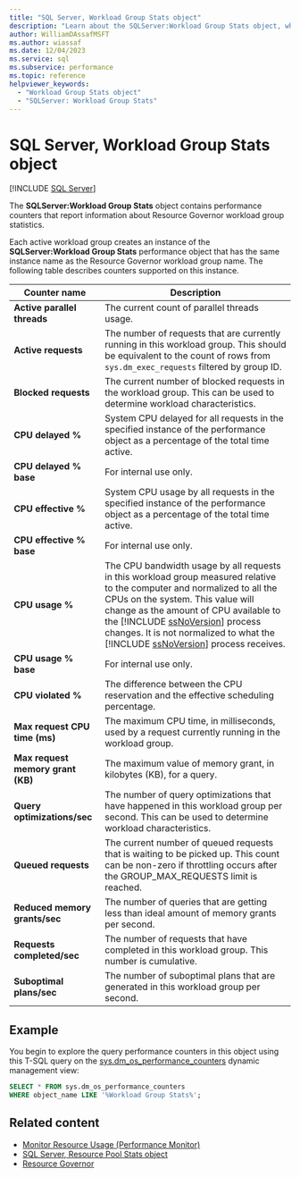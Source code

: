 ```yaml
---
title: "SQL Server, Workload Group Stats object"
description: "Learn about the SQLServer:Workload Group Stats object, which contains performance counters that report about Resource Governor workload group statistics."
author: WilliamDAssafMSFT
ms.author: wiassaf
ms.date: 12/04/2023
ms.service: sql
ms.subservice: performance
ms.topic: reference
helpviewer_keywords:
  - "Workload Group Stats object"
  - "SQLServer: Workload Group Stats"
---
```

# SQL Server, Workload Group Stats object
 [!INCLUDE [SQL Server](../../includes/applies-to-version/sqlserver.md)]

  The **SQLServer:Workload Group Stats** object contains performance counters that report information about Resource Governor workload group statistics.  
  
 Each active workload group creates an instance of the **SQLServer:Workload Group Stats** performance object that has the same instance name as the Resource Governor workload group name. The following table describes counters supported on this instance.  

|Counter name|Description|  
|------------------|-----------------|  
|**Active parallel threads**|The current count of parallel threads usage.|  
|**Active requests**|The number of requests that are currently running in this workload group. This should be equivalent to the count of rows from `sys.dm_exec_requests` filtered by group ID.|  
|**Blocked requests**|The current number of blocked requests in the workload group. This can be used to determine workload characteristics.|  
|**CPU delayed %**|System CPU delayed for all requests in the specified instance of the performance object as a percentage of the total time active.| 
|**CPU delayed % base**|For internal use only.| 
|**CPU effective %**|System CPU usage by all requests in the specified instance of the performance object as a percentage of the total time active.| 
|**CPU effective % base**|For internal use only.| 
|**CPU usage %**|The CPU bandwidth usage by all requests in this workload group measured relative to the computer and normalized to all the CPUs on the system. This value will change as the amount of CPU available to the [!INCLUDE [ssNoVersion](../../includes/ssnoversion-md.md)] process changes. It is not normalized to what the [!INCLUDE [ssNoVersion](../../includes/ssnoversion-md.md)] process receives.| 
|**CPU usage % base**|For internal use only.| 
|**CPU violated %**|The difference between the CPU reservation and the effective scheduling percentage.|  
|**Max request CPU time (ms)**|The maximum CPU time, in milliseconds, used by a request currently running in the workload group.|  
|**Max request memory grant (KB)**|The maximum value of memory grant, in kilobytes (KB), for a query.|  
|**Query optimizations/sec**|The number of query optimizations that have happened in this workload group per second. This can be used to determine workload characteristics.|  
|**Queued requests**|The current number of queued requests that is waiting to be picked up. This count can be non-zero if throttling occurs after the GROUP_MAX_REQUESTS limit is reached.|  
|**Reduced memory grants/sec**|The number of queries that are getting less than ideal amount of memory grants per second.|  
|**Requests completed/sec**|The number of requests that have completed in this workload group. This number is cumulative.|  
|**Suboptimal plans/sec**|The number of suboptimal plans that are generated in this workload group per second.|  
  
## Example

You begin to explore the query performance counters in this object using this T-SQL query on the [sys.dm_os_performance_counters](../system-dynamic-management-views/sys-dm-os-performance-counters-transact-sql.md) dynamic management view:

```sql
SELECT * FROM sys.dm_os_performance_counters
WHERE object_name LIKE '%Workload Group Stats%';
```  

## Related content

- [Monitor Resource Usage (Performance Monitor)](monitor-resource-usage-system-monitor.md)
- [SQL Server, Resource Pool Stats object](sql-server-resource-pool-stats-object.md)
- [Resource Governor](../resource-governor/resource-governor.md)
